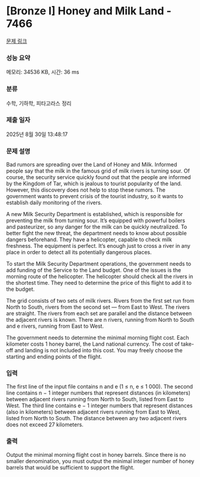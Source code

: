 # [Bronze I] Honey and Milk Land - 7466 

[문제 링크](https://www.acmicpc.net/problem/7466) 

### 성능 요약

메모리: 34536 KB, 시간: 36 ms

### 분류

수학, 기하학, 피타고라스 정리

### 제출 일자

2025년 8월 30일 13:48:17

### 문제 설명

<p>Bad rumors are spreading over the Land of Honey and Milk. Informed people say that the milk in the famous grid of milk rivers is turning sour. Of course, the security service quickly found out that the people are informed by the Kingdom of Tar, which is jealous to tourist popularity of the land. However, this discovery does not help to stop these rumors. The government wants to prevent crisis of the tourist industry, so it wants to establish daily monitoring of the rivers.</p>

<p>A new Milk Security Department is established, which is responsible for preventing the milk from turning sour. It’s equipped with powerful boilers and pasteurizer, so any danger for the milk can be quickly neutralized. To better fight the new threat, the department needs to know about possible dangers beforehand. They have a helicopter, capable to check milk freshness. The equipment is perfect. It’s enough just to cross a river in any place in order to detect all its potentially dangerous places.</p>

<p>To start the Milk Security Department operations, the government needs to add funding of the Service to the Land budget. One of the issues is the morning route of the helicopter. The helicopter should check all the rivers in the shortest time. They need to determine the price of this flight to add it to the budget.</p>

<p>The grid consists of two sets of milk rivers. Rivers from the first set run from North to South, rivers from the second set — from East to West. The rivers are straight. The rivers from each set are parallel and the distance between the adjacent rivers is known. There are n rivers, running from North to South and e rivers, running from East to West.</p>

<p>The government needs to determine the minimal morning flight cost. Each kilometer costs 1 honey barrel, the Land national currency. The cost of take-off and landing is not included into this cost. You may freely choose the starting and ending points of the flight.</p>

### 입력 

 <p>The first line of the input file contains n and e (1 ≤ n, e ≤ 1 000). The second line contains n − 1 integer numbers that represent distances (in kilometers) between adjacent rivers running from North to South, listed from East to West. The third line contains e − 1 integer numbers that represent distances (also in kilometers) between adjacent rivers running from East to West, listed from North to South. The distance between any two adjacent rivers does not exceed 27 kilometers.</p>

### 출력 

 <p>Output the minimal morning flight cost in honey barrels. Since there is no smaller denomination, you must output the minimal integer number of honey barrels that would be sufficient to support the flight.</p>

